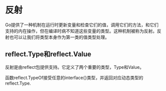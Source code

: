 # 反射

Go提供了一种机制在运行时更新变量和检查它们的值，调用它们的方法，和它们支持的内在操作，但在编译时病不知道这些变量的类型。这种机制被称为反射。反射也可以让我们将类型本身作为第一类的值类型处理。  
## reflect.Type和reflect.Value
反射是由reflect包提供支持。它定义了两个重要的类型，Type和Value。

函数reflect.TypeOf接受任意的interface{}类型，并返回对应动态类型的reflect.Type.  
